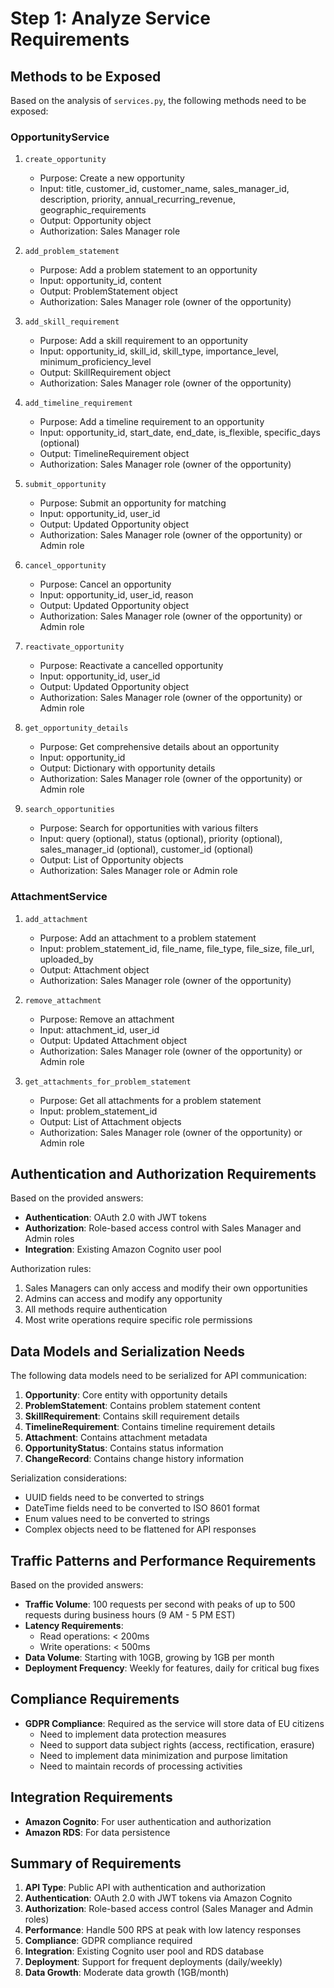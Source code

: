 # Step 1: Analyze Service Requirements

## Methods to be Exposed

Based on the analysis of `services.py`, the following methods need to be exposed:

### OpportunityService

1. `create_opportunity`
   - Purpose: Create a new opportunity
   - Input: title, customer_id, customer_name, sales_manager_id, description, priority, annual_recurring_revenue, geographic_requirements
   - Output: Opportunity object
   - Authorization: Sales Manager role

2. `add_problem_statement`
   - Purpose: Add a problem statement to an opportunity
   - Input: opportunity_id, content
   - Output: ProblemStatement object
   - Authorization: Sales Manager role (owner of the opportunity)

3. `add_skill_requirement`
   - Purpose: Add a skill requirement to an opportunity
   - Input: opportunity_id, skill_id, skill_type, importance_level, minimum_proficiency_level
   - Output: SkillRequirement object
   - Authorization: Sales Manager role (owner of the opportunity)

4. `add_timeline_requirement`
   - Purpose: Add a timeline requirement to an opportunity
   - Input: opportunity_id, start_date, end_date, is_flexible, specific_days (optional)
   - Output: TimelineRequirement object
   - Authorization: Sales Manager role (owner of the opportunity)

5. `submit_opportunity`
   - Purpose: Submit an opportunity for matching
   - Input: opportunity_id, user_id
   - Output: Updated Opportunity object
   - Authorization: Sales Manager role (owner of the opportunity) or Admin role

6. `cancel_opportunity`
   - Purpose: Cancel an opportunity
   - Input: opportunity_id, user_id, reason
   - Output: Updated Opportunity object
   - Authorization: Sales Manager role (owner of the opportunity) or Admin role

7. `reactivate_opportunity`
   - Purpose: Reactivate a cancelled opportunity
   - Input: opportunity_id, user_id
   - Output: Updated Opportunity object
   - Authorization: Sales Manager role (owner of the opportunity) or Admin role

8. `get_opportunity_details`
   - Purpose: Get comprehensive details about an opportunity
   - Input: opportunity_id
   - Output: Dictionary with opportunity details
   - Authorization: Sales Manager role (owner of the opportunity) or Admin role

9. `search_opportunities`
   - Purpose: Search for opportunities with various filters
   - Input: query (optional), status (optional), priority (optional), sales_manager_id (optional), customer_id (optional)
   - Output: List of Opportunity objects
   - Authorization: Sales Manager role or Admin role

### AttachmentService

1. `add_attachment`
   - Purpose: Add an attachment to a problem statement
   - Input: problem_statement_id, file_name, file_type, file_size, file_url, uploaded_by
   - Output: Attachment object
   - Authorization: Sales Manager role (owner of the opportunity)

2. `remove_attachment`
   - Purpose: Remove an attachment
   - Input: attachment_id, user_id
   - Output: Updated Attachment object
   - Authorization: Sales Manager role (owner of the opportunity) or Admin role

3. `get_attachments_for_problem_statement`
   - Purpose: Get all attachments for a problem statement
   - Input: problem_statement_id
   - Output: List of Attachment objects
   - Authorization: Sales Manager role (owner of the opportunity) or Admin role

## Authentication and Authorization Requirements

Based on the provided answers:

- **Authentication**: OAuth 2.0 with JWT tokens
- **Authorization**: Role-based access control with Sales Manager and Admin roles
- **Integration**: Existing Amazon Cognito user pool

Authorization rules:
1. Sales Managers can only access and modify their own opportunities
2. Admins can access and modify any opportunity
3. All methods require authentication
4. Most write operations require specific role permissions

## Data Models and Serialization Needs

The following data models need to be serialized for API communication:

1. **Opportunity**: Core entity with opportunity details
2. **ProblemStatement**: Contains problem statement content
3. **SkillRequirement**: Contains skill requirement details
4. **TimelineRequirement**: Contains timeline requirement details
5. **Attachment**: Contains attachment metadata
6. **OpportunityStatus**: Contains status information
7. **ChangeRecord**: Contains change history information

Serialization considerations:
- UUID fields need to be converted to strings
- DateTime fields need to be converted to ISO 8601 format
- Enum values need to be converted to strings
- Complex objects need to be flattened for API responses

## Traffic Patterns and Performance Requirements

Based on the provided answers:

- **Traffic Volume**: 100 requests per second with peaks of up to 500 requests during business hours (9 AM - 5 PM EST)
- **Latency Requirements**: 
  - Read operations: < 200ms
  - Write operations: < 500ms
- **Data Volume**: Starting with 10GB, growing by 1GB per month
- **Deployment Frequency**: Weekly for features, daily for critical bug fixes

## Compliance Requirements

- **GDPR Compliance**: Required as the service will store data of EU citizens
  - Need to implement data protection measures
  - Need to support data subject rights (access, rectification, erasure)
  - Need to implement data minimization and purpose limitation
  - Need to maintain records of processing activities

## Integration Requirements

- **Amazon Cognito**: For user authentication and authorization
- **Amazon RDS**: For data persistence

## Summary of Requirements

1. **API Type**: Public API with authentication and authorization
2. **Authentication**: OAuth 2.0 with JWT tokens via Amazon Cognito
3. **Authorization**: Role-based access control (Sales Manager and Admin roles)
4. **Performance**: Handle 500 RPS at peak with low latency responses
5. **Compliance**: GDPR compliance required
6. **Integration**: Existing Cognito user pool and RDS database
7. **Deployment**: Support for frequent deployments (daily/weekly)
8. **Data Growth**: Moderate data growth (1GB/month)
